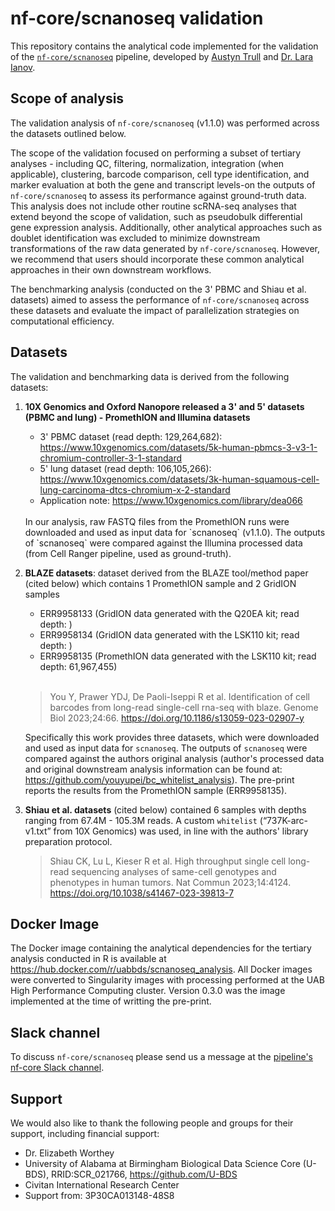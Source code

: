 # nf-core/scnanoseq validation

This repository contains the analytical code implemented for the validation of the [`nf-core/scnanoseq`](https://github.com/nf-core/scnanoseq) pipeline, developed by [Austyn Trull](https://github.com/atrull314) and [Dr. Lara Ianov](https://github.com/lianov).

## Scope of analysis

The validation analysis of `nf-core/scnanoseq` (v1.1.0) was performed across the datasets outlined below.

The scope of the validation focused on performing a subset of tertiary analyses - including QC, filtering, normalization, integration (when applicable), clustering, barcode comparison, cell type identification, and marker evaluation at both the gene and transcript levels-on the outputs of `nf-core/scnanoseq` to assess its performance against ground-truth data. This analysis does not include other routine scRNA-seq analyses that extend beyond the scope of validation, such as pseudobulk differential gene expression analysis. Additionally, other analytical approaches such as doublet identification was excluded to minimize downstream transformations of the raw data generated by `nf-core/scnanoseq`. However, we recommend that users should incorporate these common analytical approaches in their own downstream workflows.

The benchmarking analysis (conducted on the 3' PBMC and Shiau et al. datasets) aimed to assess the performance of `nf-core/scnanoseq` across these datasets and evaluate the impact of parallelization strategies on computational efficiency.

## Datasets

The validation and benchmarking data is derived from the following datasets:

1. **10X Genomics and Oxford Nanopore released a 3' and 5' datasets (PBMC and lung) - PromethION and Illumina datasets**

	* 3' PBMC dataset (read depth: 129,264,682): <https://www.10xgenomics.com/datasets/5k-human-pbmcs-3-v3-1-chromium-controller-3-1-standard>
	* 5' lung dataset (read depth: 106,105,266): <https://www.10xgenomics.com/datasets/3k-human-squamous-cell-lung-carcinoma-dtcs-chromium-x-2-standard>
	* Application note: <https://www.10xgenomics.com/library/dea066>

	<br />
	In our analysis, raw FASTQ files from the PromethION runs were downloaded and used as input data for `scnanoseq` (v1.1.0). The outputs of `scnanoseq` were compared against the Illumina processed data (from Cell Ranger pipeline, used as ground-truth).

2. **BLAZE datasets**: dataset derived from the BLAZE tool/method paper (cited below) which contains 1 PromethION sample and 2 GridION samples

	* ERR9958133 (GridION data generated with the Q20EA kit; read depth: )
	* ERR9958134 (GridION data generated with the LSK110 kit; read depth: )
	* ERR9958135 (PromethION data generated with the LSK110 kit; read depth: 61,967,455)

	<br />
	
	>You Y, Prawer YDJ, De Paoli-Iseppi R et al. Identification of cell barcodes from long-read single-cell rna-seq with blaze. Genome Biol 2023;24:66. https://doi.org/10.1186/s13059-023-02907-y

	Specifically this work provides three datasets, which were downloaded and used as input data for `scnanoseq`. The outputs of `scnanoseq` were compared against the authors original analysis (author's processed data and original downstream analysis information can be found at: <https://github.com/youyupei/bc_whitelist_analysis>). The pre-print reports the results from the PromethION sample (ERR9958135).

3. **Shiau et al. datasets** (cited below) contained 6 samples with depths ranging from 67.4M - 105.3M reads. A custom `whitelist` (“737K-arc-v1.txt” from 10X Genomics) was used, in line with the authors' library preparation protocol.

	>Shiau CK, Lu L, Kieser R et al. High throughput single cell long-read sequencing analyses of same-cell genotypes and phenotypes in human tumors. Nat Commun 2023;14:4124. https://doi.org/10.1038/s41467-023-39813-7
<!---
TODO:
3. Add URL to Docker image
4. Add Zenodo for this repo 
-->
## Docker Image

The Docker image containing the analytical dependencies for the tertiary analysis conducted in R is available at <https://hub.docker.com/r/uabbds/scnanoseq_analysis>. All Docker images were converted to Singularity images with processing performed at the UAB High Performance Computing cluster. Version 0.3.0 was the image implemented at the time of writting the pre-print.

<!---
## Citation
Add pre-print DOI
-->

## Slack channel

To discuss `nf-core/scnanoseq` please send us a message at the [pipeline's nf-core Slack channel](https://nfcore.slack.com/archives/C03TUE2K6NS).

## Support

We would also like to thank the following people and groups for their support, including financial support:

- Dr. Elizabeth Worthey
- University of Alabama at Birmingham Biological Data Science Core (U-BDS), RRID:SCR_021766, https://github.com/U-BDS
- Civitan International Research Center
- Support from: 3P30CA013148-48S8
